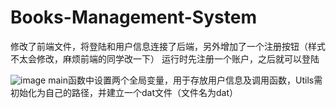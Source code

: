# Books-Management-System
修改了前端文件，将登陆和用户信息连接了后端，另外增加了一个注册按钮（样式不太会修改，麻烦前端的同学改一下）
运行时先注册一个账户，之后就可以登陆

![image](https://user-images.githubusercontent.com/103316055/193500209-36c6efc1-e83e-4404-bb1f-02e864b855fd.png)
main函数中设置两个全局变量，用于存放用户信息及调用函数，Utils需初始化为自己的路径，并建立一个dat文件（文件名为dat）
